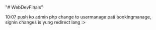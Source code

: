 "# WebDevFinals" 

10:07 push ko admin php change to usermanage pati bookingmanage, signin changes is yung redirect lang :>